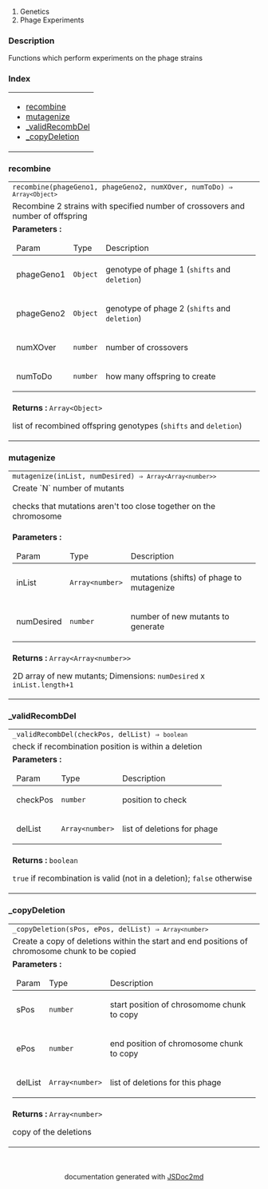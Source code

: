   <ol class="breadcrumb">
    <li>Genetics</li>
  <li>Phage Experiments</li>
</ol>
  <p class="comment">
    <h3>Description</h3>
  </p>
  <p class="comment">
    Functions which perform experiments on the phage strains
  </p>
<section>
  <h3 id="index">Index</h3>
  <table class="table table-sm table-bordered index-table">
    <tbody>
      <tr>
        <td class="col-md-4">
          <ul class="index-list">
<li>
                <a href="#module_Phage Experiments.recombine">recombine</a>
              </li>
<li>
                <a href="#module_Phage Experiments.mutagenize">mutagenize</a>
              </li>
<li>
                <a href="#module_Phage Experiments.._validRecombDel">_validRecombDel</a>
              </li>
<li>
                <a href="#module_Phage Experiments.._copyDeletion">_copyDeletion</a>
              </li>
          </ul>
        </td>
      </tr>
    </tbody>
  </table>
</section>
  <section>
  <a name="module_Phage Experiments.recombine"></a>
    <h3 id=recombine>recombine</h3>
  <table class="table table-sm table-bordered">
    <tbody>
      <tr>
        <td class="col-md-4"><code>recombine(phageGeno1, phageGeno2, numXOver, numToDo) ⇒ <code>Array&lt;Object&gt;</code></code></td>
      </tr>
        <tr>
          <td class="col-md-4">
            <div class="io-description">Recombine 2 strains with specified number of crossovers and number of offspring</div>
          </td>
        </tr>
        <tr>
          <td class="col-md-4">
              <div class="io-description">
                <b>Parameters :</b> <table class="params">
  <thead>
    <tr>
        <td>Param</td>
        <td>Type</td>
        <td>Description</td>
    </tr>
  </thead>
  <tbody>
<tr>
        <td>phageGeno1</td><td><code>Object</code></td><td><p>genotype of phage 1 (<code>shifts</code> and <code>deletion</code>)</p>
</td>
      </tr><tr>
        <td>phageGeno2</td><td><code>Object</code></td><td><p>genotype of phage 2 (<code>shifts</code> and <code>deletion</code>)</p>
</td>
      </tr><tr>
        <td>numXOver</td><td><code>number</code></td><td><p>number of crossovers</p>
</td>
      </tr><tr>
        <td>numToDo</td><td><code>number</code></td><td><p>how many offspring to create</p>
</td>
      </tr>  </tbody>
</table>

</div>
          </td>
        </tr>
        <tr>
          <td class="col-md-4">
              <div class="io-description"><b>Returns : </b> <code>Array&lt;Object&gt;</code>    <div class="io-description">
    <p>list of recombined offspring genotypes (<code>shifts</code> and <code>deletion</code>)</p>
</div>
</div>
          </td>
        </tr>
    </tbody>
  </table>
</section>
  <section>
  <a name="module_Phage Experiments.mutagenize"></a>
    <h3 id=mutagenize>mutagenize</h3>
  <table class="table table-sm table-bordered">
    <tbody>
      <tr>
        <td class="col-md-4"><code>mutagenize(inList, numDesired) ⇒ <code>Array&lt;Array&lt;number&gt;&gt;</code></code></td>
      </tr>
        <tr>
          <td class="col-md-4">
            <div class="io-description">Create `N` number of mutants

checks that mutations aren't too close together on the chromosome</div>
          </td>
        </tr>
        <tr>
          <td class="col-md-4">
              <div class="io-description">
                <b>Parameters :</b> <table class="params">
  <thead>
    <tr>
        <td>Param</td>
        <td>Type</td>
        <td>Description</td>
    </tr>
  </thead>
  <tbody>
<tr>
        <td>inList</td><td><code>Array&lt;number&gt;</code></td><td><p>mutations (shifts) of phage to mutagenize</p>
</td>
      </tr><tr>
        <td>numDesired</td><td><code>number</code></td><td><p>number of new mutants to generate</p>
</td>
      </tr>  </tbody>
</table>

</div>
          </td>
        </tr>
        <tr>
          <td class="col-md-4">
              <div class="io-description"><b>Returns : </b> <code>Array&lt;Array&lt;number&gt;&gt;</code>    <div class="io-description">
    <p>2D array of new mutants;
Dimensions: <code>numDesired</code> x <code>inList.length+1</code></p>
</div>
</div>
          </td>
        </tr>
    </tbody>
  </table>
</section>
  <section>
  <a name="module_Phage Experiments.._validRecombDel"></a>
    <h3 class="text-info" id=_validRecombDel>_validRecombDel</h3>
  <table class="table table-sm table-bordered">
    <tbody>
      <tr>
        <td class="col-md-4"><code>_validRecombDel(checkPos, delList) ⇒ <code>boolean</code></code></td>
      </tr>
        <tr>
          <td class="col-md-4">
            <div class="io-description">check if recombination position is within a deletion</div>
          </td>
        </tr>
        <tr>
          <td class="col-md-4">
              <div class="io-description">
                <b>Parameters :</b> <table class="params">
  <thead>
    <tr>
        <td>Param</td>
        <td>Type</td>
        <td>Description</td>
    </tr>
  </thead>
  <tbody>
<tr>
        <td>checkPos</td><td><code>number</code></td><td><p>position to check</p>
</td>
      </tr><tr>
        <td>delList</td><td><code>Array&lt;number&gt;</code></td><td><p>list of deletions for phage</p>
</td>
      </tr>  </tbody>
</table>

</div>
          </td>
        </tr>
        <tr>
          <td class="col-md-4">
              <div class="io-description"><b>Returns : </b> <code>boolean</code>    <div class="io-description">
    <p><code>true</code> if recombination is valid (not in a deletion); <code>false</code> otherwise</p>
</div>
</div>
          </td>
        </tr>
    </tbody>
  </table>
</section>
  <section>
  <a name="module_Phage Experiments.._copyDeletion"></a>
    <h3 class="text-info" id=_copyDeletion>_copyDeletion</h3>
  <table class="table table-sm table-bordered">
    <tbody>
      <tr>
        <td class="col-md-4"><code>_copyDeletion(sPos, ePos, delList) ⇒ <code>Array&lt;number&gt;</code></code></td>
      </tr>
        <tr>
          <td class="col-md-4">
            <div class="io-description">Create a copy of deletions within the start and end positions of
chromosome chunk to be copied</div>
          </td>
        </tr>
        <tr>
          <td class="col-md-4">
              <div class="io-description">
                <b>Parameters :</b> <table class="params">
  <thead>
    <tr>
        <td>Param</td>
        <td>Type</td>
        <td>Description</td>
    </tr>
  </thead>
  <tbody>
<tr>
        <td>sPos</td><td><code>number</code></td><td><p>start position of chrosomome chunk to copy</p>
</td>
      </tr><tr>
        <td>ePos</td><td><code>number</code></td><td><p>end position of chromosome chunk to copy</p>
</td>
      </tr><tr>
        <td>delList</td><td><code>Array&lt;number&gt;</code></td><td><p>list of deletions for this phage</p>
</td>
      </tr>  </tbody>
</table>

</div>
          </td>
        </tr>
        <tr>
          <td class="col-md-4">
              <div class="io-description"><b>Returns : </b> <code>Array&lt;number&gt;</code>    <div class="io-description">
    <p>copy of the deletions</p>
</div>
</div>
          </td>
        </tr>
    </tbody>
  </table>
</section>
<section style="margin-top:50px;text-align:center;">
documentation generated with <a href="https://github.com/jsdoc2md/jsdoc-to-markdown/">JSDoc2md</a>
</section>
